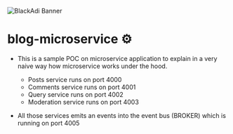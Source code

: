 ![BlackAdi Banner](https://png.pngtree.com/thumb_back/fw800/back_our/20190622/ourmid/pngtree-chinese-style-ink-dragon-banner-image_210265.jpg)

# blog-microservice ⚙️

- This is a sample POC on microservice application to explain in a very naive way how microservice works under the hood.

  - Posts service runs on port 4000
  - Comments service runs on port 4001
  - Query service runs on port 4002
  - Moderation service runs on port 4003

- All those services emits an events into the event bus (BROKER) which is running on port 4005
